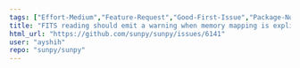 ```yaml
---
tags: ["Effort-Medium","Feature-Request","Good-First-Issue","Package-Novice","Priority-Low","io"]
title: "FITS reading should emit a warning when memory mapping is explicitly requested but not successful"
html_url: "https://github.com/sunpy/sunpy/issues/6141"
user: "ayshih"
repo: "sunpy/sunpy"
---
```


